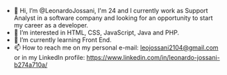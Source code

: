 - 👋 Hi, I’m @LeonardoJossani, I'm 24 and I currently work as Support Analyst in a software company and looking for an opportunity to start my career as a developer. 
- 👀 I’m interested in HTML, CSS, JavaScript, Java and PHP.
- 🌱 I’m currently learning Front End. 
- 📫 How to reach me on my personal e-mail: leojossani2104@gmail.com or in my LinkedIn profile: https://www.linkedin.com/in/leonardo-jossani-b274a710a/

<!---
LeonardoJossani/LeonardoJossani is a ✨ special ✨ repository because its `README.md` (this file) appears on your GitHub profile.
You can click the Preview link to take a look at your changes.
--->
